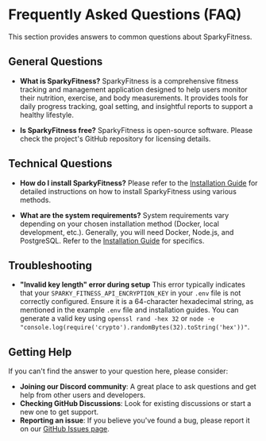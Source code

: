 # Frequently Asked Questions (FAQ)

This section provides answers to common questions about SparkyFitness.

## General Questions

*   **What is SparkyFitness?**
    SparkyFitness is a comprehensive fitness tracking and management application designed to help users monitor their nutrition, exercise, and body measurements. It provides tools for daily progress tracking, goal setting, and insightful reports to support a healthy lifestyle.

*   **Is SparkyFitness free?**
    SparkyFitness is open-source software. Please check the project's GitHub repository for licensing details.

## Technical Questions

*   **How do I install SparkyFitness?**
    Please refer to the [Installation Guide](/1.install) for detailed instructions on how to install SparkyFitness using various methods.

*   **What are the system requirements?**
    System requirements vary depending on your chosen installation method (Docker, local development, etc.). Generally, you will need Docker, Node.js, and PostgreSQL. Refer to the [Installation Guide](/1.install) for specifics.

## Troubleshooting

*   **"Invalid key length" error during setup**
    This error typically indicates that your `SPARKY_FITNESS_API_ENCRYPTION_KEY` in your `.env` file is not correctly configured. Ensure it is a 64-character hexadecimal string, as mentioned in the example `.env` file and installation guides. You can generate a valid key using `openssl rand -hex 32` or `node -e "console.log(require('crypto').randomBytes(32).toString('hex'))"`.

## Getting Help

If you can't find the answer to your question here, please consider:

*   **Joining our Discord community**: A great place to ask questions and get help from other users and developers.
*   **Checking GitHub Discussions**: Look for existing discussions or start a new one to get support.
*   **Reporting an issue**: If you believe you've found a bug, please report it on our [GitHub Issues page](https://github.com/CodeWithCJ/SparkyFitness/issues).